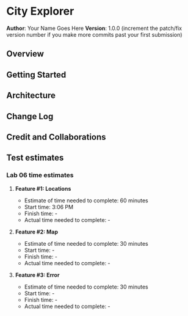 # City Explorer

**Author**: Your Name Goes Here
**Version**: 1.0.0 (increment the patch/fix version number if you make more commits past your first submission)

## Overview
<!-- Provide a high level overview of what this application is and why you are building it, beyond the fact that it's an assignment for this class. (i.e. What's your problem domain?) -->

## Getting Started
<!-- What are the steps that a user must take in order to build this app on their own machine and get it running? -->

## Architecture
<!-- Provide a detailed description of the application design. What technologies (languages, libraries, etc) you're using, and any other relevant design information. -->

## Change Log
<!-- Use this area to document the iterative changes made to your application as each feature is successfully implemented. Use time stamps. Here's an example:

01-01-2001 4:59pm - Application now has a fully-functional express server, with a GET route for the location resource. -->

## Credit and Collaborations
<!-- Give credit (and a link) to other people or resources that helped you build this application. -->

## Test estimates

### Lab 06 time estimates

1. **Feature #1: Locations**
    - Estimate of time needed to complete: 60 minutes
    - Start time: 3:06 PM
    - Finish time: -
    - Actual time needed to complete: -

2. **Feature #2: Map**
    - Estimate of time needed to complete: 30 minutes
    - Start time: -
    - Finish time: -
    - Actual time needed to complete: -

3. **Feature #3: Error**
    - Estimate of time needed to complete: 30 minutes
    - Start time: -
    - Finish time: -
    - Actual time needed to complete: -
